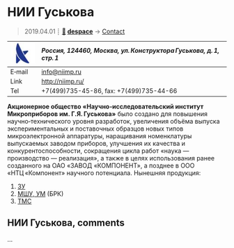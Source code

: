 # НИИ Гуськова
> 2019.04.01 ┊ **[🚀](../index/index.md) [despace](index.md)** → [Contact](contact.md)

|[![](f/contact/n/nii_guskova_logo1_thumb.jpg)](f/contact/n/nii_guskova_logo1.png)|*Россия, 124460, Москва, ул. Конструктора Гуськова, д. 1, стр. 1*|
|:--|:--|
|E‑mail| <info@niimp.ru> |
|Link| <http://niimp.ru/> |
|Tel| +7(499)735-45-86, fax: +7(499)735-44-66 |

**Акционерное общество «Научно‑исследовательский институт Микроприборов им. Г.Я. Гуськова»** было создано для повышения научно‑технического уровня разработок, увеличения объёма выпуска экспериментальных и поставочных образцов новых типов микроэлектронной аппаратуры, наращивания номенклатуры выпускаемых заводом приборов, улучшения их качества и конкурентоспособности, сокращения цикла работ «наука — производство — реализация», а также в целях использования ранее созданного на ОАО «ЗАВОД «КОМПОНЕНТ», а позднее в ООО «НТЦ «Компонент» научного потенциала. Нынешняя продукция:

   1. [ЗУ](ds.md)
   1. [МШУ, УМ](comms.md) (БРК)
   1. [ТМС](tms.md)


<p style="page-break-after:always"> </p>

## НИИ Гуськова, comments

…
